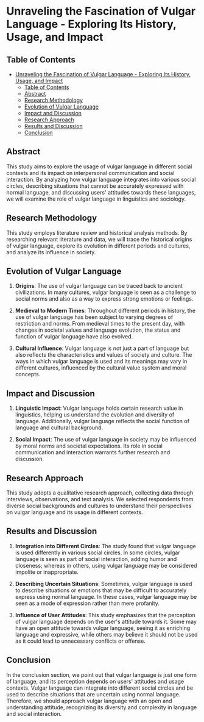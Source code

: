 # Unraveling the Fascination of Vulgar Language - Exploring Its History, Usage, and Impact

## Table of Contents
- [Unraveling the Fascination of Vulgar Language - Exploring Its History, Usage, and Impact](#unraveling-the-fascination-of-vulgar-language---exploring-its-history-usage-and-impact)
  - [Table of Contents](#table-of-contents)
  - [Abstract](#abstract)
  - [Research Methodology](#research-methodology)
  - [Evolution of Vulgar Language](#evolution-of-vulgar-language)
  - [Impact and Discussion](#impact-and-discussion)
  - [Research Approach](#research-approach)
  - [Results and Discussion](#results-and-discussion)
  - [Conclusion](#conclusion)

## Abstract
This study aims to explore the usage of vulgar language in different social contexts and its impact on interpersonal communication and social interaction. By analyzing how vulgar language integrates into various social circles, describing situations that cannot be accurately expressed with normal language, and discussing users' attitudes towards these languages, we will examine the role of vulgar language in linguistics and sociology.

## Research Methodology
This study employs literature review and historical analysis methods. By researching relevant literature and data, we will trace the historical origins of vulgar language, explore its evolution in different periods and cultures, and analyze its influence in society.

## Evolution of Vulgar Language
1. **Origins**: The use of vulgar language can be traced back to ancient civilizations. In many cultures, vulgar language is seen as a challenge to social norms and also as a way to express strong emotions or feelings.

2. **Medieval to Modern Times**: Throughout different periods in history, the use of vulgar language has been subject to varying degrees of restriction and norms. From medieval times to the present day, with changes in societal values and language evolution, the status and function of vulgar language have also evolved.

3. **Cultural Influence**: Vulgar language is not just a part of language but also reflects the characteristics and values of society and culture. The ways in which vulgar language is used and its meanings may vary in different cultures, influenced by the cultural value system and moral concepts.

## Impact and Discussion
1. **Linguistic Impact**: Vulgar language holds certain research value in linguistics, helping us understand the evolution and diversity of language. Additionally, vulgar language reflects the social function of language and cultural background.

2. **Social Impact**: The use of vulgar language in society may be influenced by moral norms and societal expectations. Its role in social communication and interaction warrants further research and discussion.

## Research Approach
This study adopts a qualitative research approach, collecting data through interviews, observations, and text analysis. We selected respondents from diverse social backgrounds and cultures to understand their perspectives on vulgar language and its usage in different contexts.

## Results and Discussion
1. **Integration into Different Circles**: The study found that vulgar language is used differently in various social circles. In some circles, vulgar language is seen as part of social interaction, adding humor and closeness; whereas in others, using vulgar language may be considered impolite or inappropriate.

2. **Describing Uncertain Situations**: Sometimes, vulgar language is used to describe situations or emotions that may be difficult to accurately express using normal language. In these cases, vulgar language may be seen as a mode of expression rather than mere profanity.

3. **Influence of User Attitudes**: This study emphasizes that the perception of vulgar language depends on the user's attitude towards it. Some may have an open attitude towards vulgar language, seeing it as enriching language and expressive, while others may believe it should not be used as it could lead to unnecessary conflicts or offense.

## Conclusion
In the conclusion section, we point out that vulgar language is just one form of language, and its perception depends on users' attitudes and usage contexts. Vulgar language can integrate into different social circles and be used to describe situations that are uncertain using normal language. Therefore, we should approach vulgar language with an open and understanding attitude, recognizing its diversity and complexity in language and social interaction.

